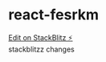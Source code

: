 # react-fesrkm

[Edit on StackBlitz ⚡️](https://stackblitz.com/edit/react-mrxm5t?file=README.md)\
stackblitzz changes 
